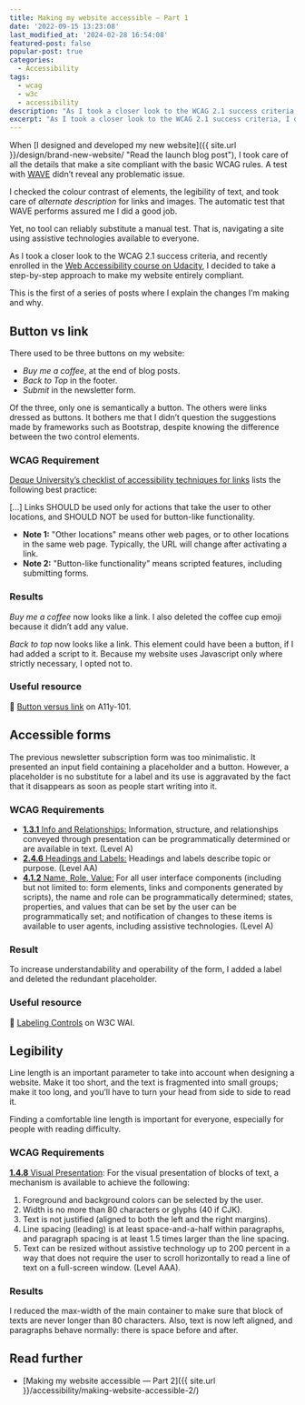 ```yaml
---
title: Making my website accessible – Part 1
date: '2022-09-15 13:23:08'
last_modified_at: '2024-02-28 16:54:08'
featured-post: false
popular-post: true
categories:
  - Accessibility
tags:
  - wcag
  - w3c
  - accessibility
description: "As I took a closer look to the WCAG 2.1 success criteria, I decided to take a step-by-step approach to make my website entirely compliant. First of a series."
excerpt: "As I took a closer look to the WCAG 2.1 success criteria, I decided to take a step-by-step approach to make my website entirely compliant. First post of a series."
---
```

When [I designed and developed my new website]({{ site.url }}/design/brand-new-website/ "Read the launch blog post"),  I took care of all the details that make a site compliant with the basic WCAG rules. A test with [WAVE](https://wave.webaim.org/report#/https://silviamaggidesign.com/ "Check the test result on WAVE") didn’t reveal any problematic issue.

I checked the colour contrast of elements, the legibility of text, and took care of *alternate description* for links and images. The automatic test that WAVE performs assured me I did a good job.

Yet, no tool can reliably substitute a manual test. That is, navigating a site using assistive technologies available to everyone.

As I took a closer look to the WCAG 2.1 success criteria, and recently enrolled in the [Web Accessibility course on Udacity](https://www.udacity.com/course/web-accessibility--ud891 "Visit the course page"), I decided to take a step-by-step approach to make my website entirely compliant.

This is the first of a series of posts where I explain the changes I’m making and why.

## Button vs link

There used to be three buttons on my website: 

- *Buy me a coffee*, at the end of blog posts.
- *Back to Top* in the footer.
- *Submit* in the newsletter form.

Of the three, only one is semantically a button. The others were links dressed as buttons. It bothers me that I didn’t question the suggestions made by frameworks such as Bootstrap, despite knowing the difference between the two control elements.

### WCAG Requirement

[Deque University’s checklist of accessibility techniques for links](https://dequeuniversity.com/checklists/web/links) lists the following best practice: 

[...] Links SHOULD be used only for actions that take the user to other locations, and SHOULD NOT be used for button-like functionality.
- **Note 1:** "Other locations" means other web pages, or to other locations in the same web page. Typically, the URL will change after activating a link.                
- **Note 2:** "Button-like functionality" means scripted features, including submitting forms.

### Results

*Buy me a coffee* now looks like a link. I also deleted the coffee cup emoji because it didn’t add any value. 

*Back to top* now looks like a link. This element could have been a button, if I had added a script to it. Because my website uses Javascript only where strictly necessary, I opted not to.

### Useful resource

🔗 [Button versus link](https://a11y-101.com/design/button-vs-link) on A11y-101.

## Accessible forms

The previous newsletter subscription form was too minimalistic. It presented an input field containing a placeholder and a button. However, a placeholder is no substitute for a label and its use is aggravated by the fact that it disappears as soon as people start writing into it.

### WCAG Requirements

- [**1.3.1** Info and Relationships:](https://www.w3.org/WAI/WCAG21/quickref/#qr-content-structure-separation-programmatic) Information, structure, and relationships conveyed through presentation can be programmatically determined or are available in text. (Level A)
- [**2.4.6** Headings and Labels:](https://www.w3.org/WAI/WCAG21/quickref/#qr-navigation-mechanisms-descriptive) Headings and labels describe topic or purpose. (Level AA)
- [**4.1.2** Name, Role, Value:](https://www.w3.org/WAI/WCAG21/quickref/#qr-ensure-compat-rsv) For all user interface components (including but not limited to: form  elements, links and components generated by scripts), the name and role can be programmatically determined; states, properties, and values that can be set by the user can be programmatically set; and notification of  changes to these items is available to user agents, including assistive  technologies. (Level A)

### Result

To increase understandability and operability of the form, I added a label and deleted the redundant placeholder. 

### Useful resource

🔗 [Labeling Controls](https://www.w3.org/WAI/tutorials/forms/labels/ "Read the tutorial") on W3C WAI.

## Legibility

Line length is an important parameter to take into account when designing a website. Make it too short, and the text is fragmented into small groups; make it too long, and you’ll have to turn your head from side to side to read it. 

Finding a comfortable line length is important for everyone, especially for people with reading difficulty.

### WCAG Requirements

[**1.4.8** Visual Presentation](https://www.w3.org/WAI/WCAG21/quickref/#visual-presentation):  For the visual presentation of blocks of text, a mechanism is available to achieve the following:

1. Foreground and background colors can be selected by the user.
2. Width is no more than 80 characters or glyphs (40 if CJK).
3. Text is not justified (aligned to both the left and the right margins).
4. Line spacing (leading) is at least space-and-a-half within paragraphs, and  paragraph spacing is at least 1.5 times larger than the line spacing.
5. Text can be resized without assistive technology up to 200 percent in a way  that does not require the user to scroll horizontally to read a line of  text on a full-screen window. (Level AAA).

### Results

I reduced the max-width of the main container to make sure that block of texts are never longer than 80 characters. Also, text is now left aligned, and paragraphs behave normally: there is space before and after.

## Read further

- [Making my website accessible — Part 2]({{ site.url }}/accessibility/making-website-accessible-2/)